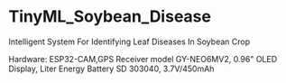 # TinyML_Soybean_Disease

Intelligent System For Identifying Leaf Diseases In Soybean Crop

Hardware: ESP32-CAM,GPS Receiver model GY-NEO6MV2, 0.96" OLED Display, Liter Energy Battery SD 303040, 3.7V/450mAh


